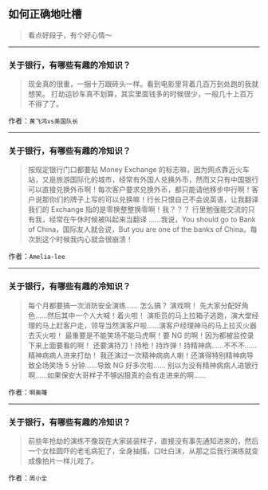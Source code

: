 ## 如何正确地吐槽

> 看点好段子，有个好心情～


 
---

### 关于银行，有哪些有趣的冷知识？

> 现金真的很重，一捆十万跟砖头一样。看到电影里背着几百万到处跑的我就想笑。
> 打劫运钞车真不划算，其实里面钱多的时候很少，一般几十上百万不得了了。


作者：`黄飞鸿vs美国队长`

---

### 关于银行，有哪些有趣的冷知识？

> 按规定银行门口都要贴 Money Exchange 的标志嘛，因为网点靠近火车站，又是旅游国际化的城市，经常有外国人兑换外币，然而又只有中国银行可以直接兑换外币啊！每次客户要求兑换外币，都只能请他移步中行啊！客户说那你们的牌子上写的可以兑换嘛！行长只恨自己不会说英语，让我翻译我们的 Exchange 指的是零换整整换零啊！我？？？
> 行里勉强能交流的只有我，经常在午休时候被叫起来当翻译 ……我说，You should go to Bank of China，国际友人就会说，But you are one of the banks of China。每次到这个时候我内心就会很崩溃！


作者：`Amelia-lee`

---

### 关于银行，有哪些有趣的冷知识？

> 每个月都要搞一次消防安全演练……
> 怎么搞？
> 演戏啊！
> 先大家分配好角色……然后其中一个人大喊！着火啦！
> 演柜员的马上拉箱子逃跑，演大堂经理的马上赶客户走，领导当然演客户啦……演客户经理神马的马上拉灭火器去灭火啦！
> 最重要是不能笑场不能马虎啊！要 NG 的啊！因为都被监控录下来上面要看的啊！
> 还要演持刀！持枪！持炸弹！持精神病……不不不……精神病病人进来打劫！
> 我还演过一次精神病病人喇！还演得特别精神病导致全场笑场 5 分钟……导致 NG 好多次啦……
> 别以为没有精神病病人进银行啊……如果保安大哥样子不够凶狠真的会有走进来的啊……


作者：`啊奥囖`

---

### 关于银行，有哪些有趣的冷知识？

> 前些年抢劫的演练不像现在大家装装样子，直接没有事先通知进来的，然后一个女桂圆吓的老毛病犯了，全身抽搐，口吐白沫，从那之后我行演练就变成像拍片一样儿戏了。


作者：`周小全`